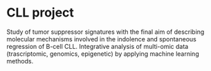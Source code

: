 # CLL project
Study of tumor suppressor signatures with the final aim of describing molecular mechanisms involved in the indolence and spontaneous regression of B-cell CLL.
Integrative analysis of multi-omic data (trascriptomic, genomics, epigenetic) by applying machine learning methods.
